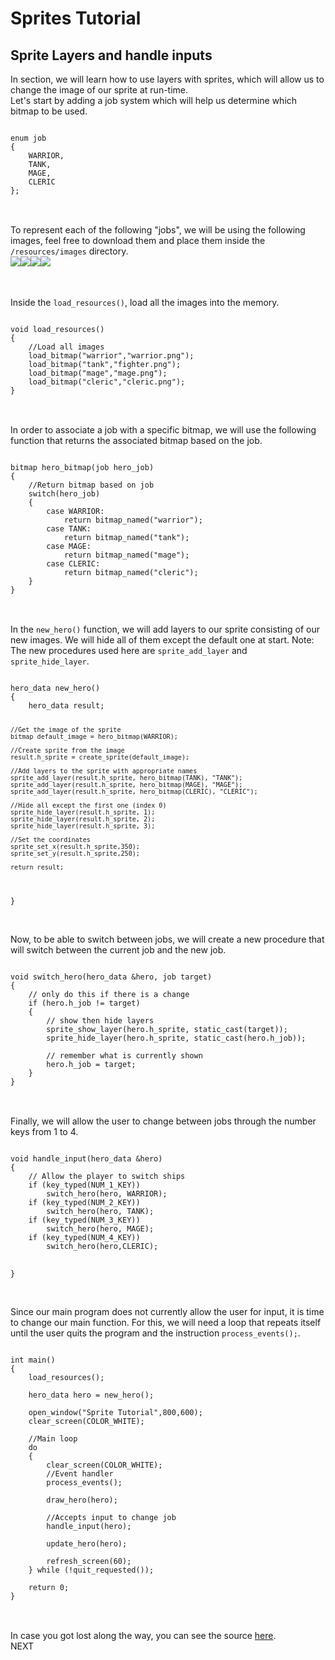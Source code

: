 <h1>Sprites Tutorial</h1>

<h2>Sprite Layers and handle inputs</h2>

In section, we will learn how to use layers with sprites, which will allow us to change the image of our sprite at run-time.
<br>
Let's start by adding a job system which will help us determine which bitmap to be used.
<br>
<pre>
<code>
enum job
{
    WARRIOR,
    TANK,
    MAGE,
    CLERIC
};
</code>
</pre>
<br>
To represent each of the following "jobs", we will be using the following images, feel free to download them and place them 
inside the <code>/resources/images</code> directory.
<br>
<table>
<tr>
<img src="https://i.imgur.com/ahtN42u.gif">
</tr>
<tr>
<img src="https://i.imgur.com/99gqIzb.gif">
</tr>
<tr>
<img src="https://i.imgur.com/fIH2arn.gif">
</tr>
<tr>
<img src="https://i.imgur.com/xaTaAnN.gif">
</tr>
</table>
<br>
Inside the <code>load_resources()</code>, load all the images into the memory.
<br>
<pre>
<code>
void load_resources()
{
    //Load all images
    load_bitmap("warrior","warrior.png");
    load_bitmap("tank","fighter.png");
    load_bitmap("mage","mage.png");
    load_bitmap("cleric","cleric.png");
}
</code>
</pre>
<br>
In order to associate a job with a specific bitmap, we will use the following function that returns the associated bitmap 
based on the job.
<br>
<pre>
<code>
bitmap hero_bitmap(job hero_job)
{
    //Return bitmap based on job
    switch(hero_job)
    {
        case WARRIOR: 
            return bitmap_named("warrior");
        case TANK:
            return bitmap_named("tank");
        case MAGE:
            return bitmap_named("mage");
        case CLERIC:
            return bitmap_named("cleric");
    }
}
</code>
</pre>
<br>
In the <code>new_hero()</code> function, we will add layers to our sprite consisting of our new images. We will hide all of 
them except the default one at start. Note: The new procedures used here are <code>sprite_add_layer</code> and <code>sprite_hide_layer</code>.
<br>
<pre>
<code>
hero_data new_hero()
{
    hero_data result;

    //Get the image of the sprite
    bitmap default_image = hero_bitmap(WARRIOR);

    //Create sprite from the image
    result.h_sprite = create_sprite(default_image);

    //Add layers to the sprite with appropriate names
    sprite_add_layer(result.h_sprite, hero_bitmap(TANK), "TANK");
    sprite_add_layer(result.h_sprite, hero_bitmap(MAGE), "MAGE");
    sprite_add_layer(result.h_sprite, hero_bitmap(CLERIC), "CLERIC");

    //Hide all except the first one (index 0)
    sprite_hide_layer(result.h_sprite, 1);
    sprite_hide_layer(result.h_sprite, 2);
    sprite_hide_layer(result.h_sprite, 3);

    //Set the coordinates
    sprite_set_x(result.h_sprite,350);
    sprite_set_y(result.h_sprite,250);

    return result;
}
</code>
</pre>
<br>
Now, to be able to switch between jobs, we will create a new procedure that will switch between the current job and the new job.
<br>
<pre>
<code>
void switch_hero(hero_data &hero, job target)
{
    // only do this if there is a change
    if (hero.h_job != target)
    {
        // show then hide layers
        sprite_show_layer(hero.h_sprite, static_cast<int>(target));
        sprite_hide_layer(hero.h_sprite, static_cast<int>(hero.h_job));

        // remember what is currently shown
        hero.h_job = target;
    }
}
</code>
</pre>
<br>
Finally, we will allow the user to change between jobs through the number keys from 1 to 4.
<br>
<pre>
<code>
void handle_input(hero_data &hero)
{
    // Allow the player to switch ships
    if (key_typed(NUM_1_KEY))
        switch_hero(hero, WARRIOR);
    if (key_typed(NUM_2_KEY))
        switch_hero(hero, TANK);
    if (key_typed(NUM_3_KEY))
        switch_hero(hero, MAGE);
    if (key_typed(NUM_4_KEY))
        switch_hero(hero,CLERIC);

}
</code>
</pre>
<br>
Since our main program does not currently allow the user for input, it is time to change our main function.
For this, we will need a loop that repeats itself until the user quits the program and the instruction <code>process_events();</code>.
<br>
<pre>
<code>
int main()
{
    load_resources();

    hero_data hero = new_hero();

    open_window("Sprite Tutorial",800,600);
    clear_screen(COLOR_WHITE);

    //Main loop
    do
    {
        clear_screen(COLOR_WHITE);
        //Event handler
        process_events();

        draw_hero(hero);

        //Accepts input to change job
        handle_input(hero);

        update_hero(hero);

        refresh_screen(60);
    } while (!quit_requested());

    return 0;
}
</code>
</pre>
<br>
In case you got lost along the way, you can see the source <a href="https://drive.google.com/file/d/1hqwbnFPNhgwZ6vDEuwEPF_AQ_q8s2K7e/view?usp=sharing">here</a>.
<br>
<a>NEXT</a>